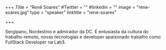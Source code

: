 +++
Title = "Renê Soares"
#Twitter = ""
#linkedin = "" 
image = "rene-soares.jpg"
type = "speaker"
linktitle = "rene-soares"

+++

Sergipano, Nordestino e admirador da DC. É entusiasta da cultura do trabalho remoto, novas tecnologias e developer apaixonado trabalho como FullStack Developer na Lab3.